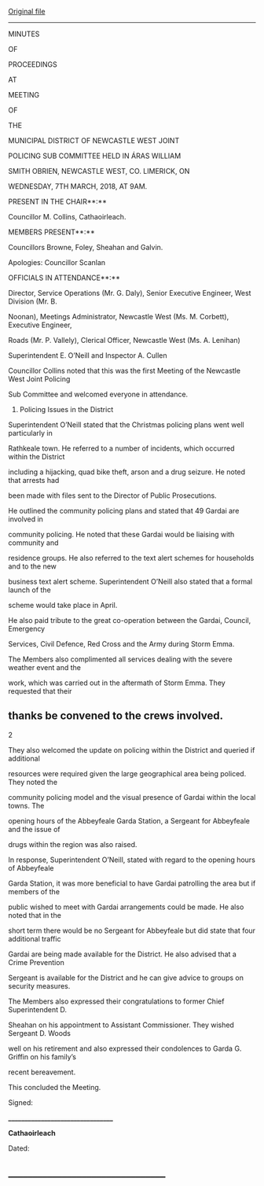 [Original file](https://www.limerick.ie/sites/default/files/media/documents/2018-07/01b%202018-03-07%20Minutes%20JPC%20Subcommittee.pdf)

---
MINUTES

OF

PROCEEDINGS

AT

MEETING

OF

THE

MUNICIPAL DISTRICT OF NEWCASTLE WEST JOINT

POLICING SUB COMMITTEE HELD IN ÁRAS WILLIAM

SMITH OBRIEN, NEWCASTLE WEST, CO. LIMERICK, ON

WEDNESDAY, 7TH MARCH, 2018, AT 9AM.

PRESENT IN THE CHAIR**:**

Councillor M. Collins, Cathaoirleach.

MEMBERS PRESENT**:**

Councillors Browne, Foley, Sheahan and Galvin.

Apologies: Councillor Scanlan

OFFICIALS IN ATTENDANCE**:**

Director, Service Operations (Mr. G. Daly), Senior Executive Engineer, West Division (Mr. B.

Noonan), Meetings Administrator, Newcastle West (Ms. M. Corbett), Executive Engineer,

Roads (Mr. P. Vallely), Clerical Officer, Newcastle West (Ms. A. Lenihan)

Superintendent E. O’Neill and Inspector A. Cullen

Councillor Collins noted that this was the first Meeting of the Newcastle West Joint Policing

Sub Committee and welcomed everyone in attendance.

1. Policing Issues in the District

Superintendent O’Neill stated that the Christmas policing plans went well particularly in

Rathkeale town. He referred to a number of incidents, which occurred within the District

including a hijacking, quad bike theft, arson and a drug seizure. He noted that arrests had

been made with files sent to the Director of Public Prosecutions.

He outlined the community policing plans and stated that 49 Gardai are involved in

community policing. He noted that these Gardai would be liaising with community and

residence groups. He also referred to the text alert schemes for households and to the new

business text alert scheme. Superintendent O’Neill also stated that a formal launch of the

scheme would take place in April.

He also paid tribute to the great co-operation between the Gardai, Council, Emergency

Services, Civil Defence, Red Cross and the Army during Storm Emma.

The Members also complimented all services dealing with the severe weather event and the

work, which was carried out in the aftermath of Storm Emma. They requested that their

thanks be convened to the crews involved.
---
2

They also welcomed the update on policing within the District and queried if additional

resources were required given the large geographical area being policed. They noted the

community policing model and the visual presence of Gardai within the local towns. The

opening hours of the Abbeyfeale Garda Station, a Sergeant for Abbeyfeale and the issue of

drugs within the region was also raised.

In response, Superintendent O’Neill, stated with regard to the opening hours of Abbeyfeale

Garda Station, it was more beneficial to have Gardai patrolling the area but if members of the

public wished to meet with Gardai arrangements could be made. He also noted that in the

short term there would be no Sergeant for Abbeyfeale but did state that four additional traffic

Gardai are being made available for the District. He also advised that a Crime Prevention

Sergeant is available for the District and he can give advice to groups on security measures.

The Members also expressed their congratulations to former Chief Superintendent D.

Sheahan on his appointment to Assistant Commissioner. They wished Sergeant D. Woods

well on his retirement and also expressed their condolences to Garda G. Griffin on his family’s

recent bereavement.

This concluded the Meeting.

Signed:

**\_\_\_\_\_\_\_\_\_\_\_\_\_\_\_\_\_\_\_\_\_\_\_\_\_\_\_\_\_\_\_\_**

**Cathaoirleach**

Dated:

**\_\_\_\_\_\_\_\_\_\_\_\_\_\_\_\_\_\_\_\_\_\_\_\_\_\_\_\_\_\_\_\_**
---
